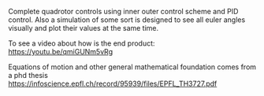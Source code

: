 Complete quadrotor controls using inner outer control scheme and PID control. Also a simulation of some sort is designed to see all euler angles visually and plot their values at the same time. 

To see a video about how is the end product: https://youtu.be/qmiGUNm5vRg 

Equations of motion and other general mathematical foundation comes from a phd thesis https://infoscience.epfl.ch/record/95939/files/EPFL_TH3727.pdf

